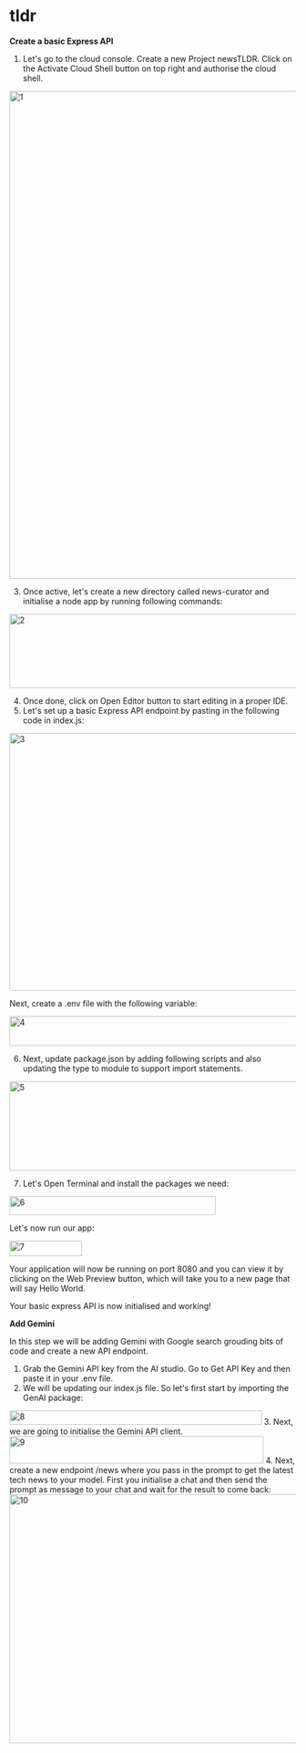 # tldr
**Create a basic Express API**

1. Let's go to the cloud console. Create a new Project newsTLDR.
Click on the Activate Cloud Shell button on top right and authorise the cloud shell.

<img width="1737" height="856" alt="1" src="https://github.com/user-attachments/assets/2cb98af4-941d-460f-8b8d-d32b0493e0a9" />

3. Once active, let's create a new directory called news-curator and initialise a node app by running following commands:
   
<img width="937" height="130" alt="2" src="https://github.com/user-attachments/assets/c628ae44-2728-4e8c-b992-2c7d34c35b98" />

4. Once done, click on Open Editor button to start editing in a proper IDE.
5. Let's set up a basic Express API endpoint by pasting in the following code in index.js:
   
<img width="672" height="452" alt="3" src="https://github.com/user-attachments/assets/51e4ba81-da73-447b-ba67-0c6b66bd0126" />

Next, create a .env file with the following variable:

<img width="932" height="52" alt="4" src="https://github.com/user-attachments/assets/94e27374-bb42-414d-b618-c7008b3e3207" />

6. Next, update package.json by adding following scripts and also updating the type to module to support import statements.

<img width="621" height="157" alt="5" src="https://github.com/user-attachments/assets/d078df2e-540d-49f0-9b2a-f1a2d3841fd6" />
   
7. Let's Open Terminal and install the packages we need:

<img width="362" height="33" alt="6" src="https://github.com/user-attachments/assets/0269d288-c0f7-41b8-978f-e241c4a31219" />

Let's now run our app:

<img width="127" height="27" alt="7" src="https://github.com/user-attachments/assets/f412cd90-16b9-447e-88d7-ab4c38e87dc9" />

Your application will now be running on port 8080 and you can view it by clicking on the Web Preview button, which will take you to a new page that will say Hello World.

Your basic express API is now initialised and working!

**Add Gemini**

In this step we will be adding Gemini with Google search grouding bits of code and create a new API endpoint.
1. Grab the Gemini API key from the AI studio. Go to Get API Key and then paste it in your .env file.
2. We will be updating our index.js file. So let's first start by importing the GenAI package:
<img width="443" height="25" alt="8" src="https://github.com/user-attachments/assets/267ff713-bb14-47e6-bdf8-042645a9a058" />
3. Next, we are going to initialise the Gemini API client.
<img width="446" height="48" alt="9" src="https://github.com/user-attachments/assets/737f110e-0666-4b10-b65d-55b538041df0" />
4. Next, create a new endpoint /news where you pass in the prompt to get the latest tech news to your model. First you initialise a chat and then send the prompt as message to your chat and wait for the result to come back:
<img width="607" height="437" alt="10" src="https://github.com/user-attachments/assets/401f7028-92ed-4fc2-a2c7-8ce4a2a0b6e3" />

   
   



   





